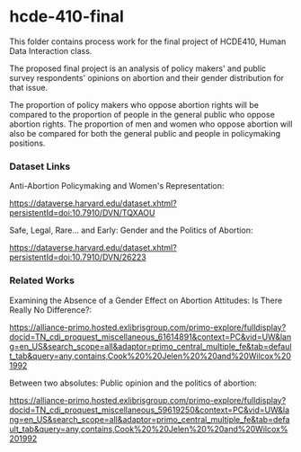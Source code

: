 # hcde-410-final
This folder contains process work for the final project of HCDE410, Human Data Interaction class.

The proposed final project is an analysis of policy makers' and public survey respondents' opinions on abortion and their gender distribution for that issue.

The proportion of policy makers who oppose abortion rights will be compared to the proportion of people in the general public who oppose abortion rights. The proportion of men and women who oppose abortion will also be compared for both the general public and people in policymaking positions.

### Dataset Links

Anti-Abortion Policymaking and Women's Representation:

https://dataverse.harvard.edu/dataset.xhtml?persistentId=doi:10.7910/DVN/TQXAOU

Safe, Legal, Rare... and Early: Gender and the Politics of Abortion:

https://dataverse.harvard.edu/dataset.xhtml?persistentId=doi:10.7910/DVN/26223

### Related Works

Examining the Absence of a Gender Effect on Abortion Attitudes: Is There Really No Difference?:

https://alliance-primo.hosted.exlibrisgroup.com/primo-explore/fulldisplay?docid=TN_cdi_proquest_miscellaneous_61614891&context=PC&vid=UW&lang=en_US&search_scope=all&adaptor=primo_central_multiple_fe&tab=default_tab&query=any,contains,Cook%20%20Jelen%20%20and%20Wilcox%201992

Between two absolutes: Public opinion and the politics of abortion:

https://alliance-primo.hosted.exlibrisgroup.com/primo-explore/fulldisplay?docid=TN_cdi_proquest_miscellaneous_59619250&context=PC&vid=UW&lang=en_US&search_scope=all&adaptor=primo_central_multiple_fe&tab=default_tab&query=any,contains,Cook%20%20Jelen%20%20and%20Wilcox%201992
